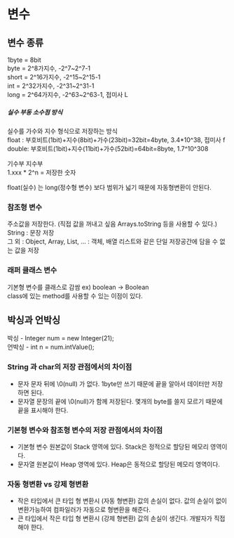 # 변수
## 변수 종류
1byte = 8bit<br>
byte = 2^8가지수, -2^7~2^7-1<br>
short = 2^16가지수, -2^15~2^15-1<br>
int =  2^32가지수, -2^31~2^31-1<br>
long = 2^64가지수, -2^63~2^63-1, 접미사 L<br>
##### 실수 부동 소수점 방식
실수를 가수와 지수 형식으로 저장하는 방식<br>
float : 부호비트(1bit)+지수(8bit)+가수(23bit)=32bit=4byte, 3.4*10^38, 접미사 f<br>
double: 부호비트(1bit)+지수(11bit)+가수(52bit)=64bit=8byte,  1.7^10^308<br>

기수부      지수부<br>
1.xxx * 2^n = 저장한 숫자 

float(실수) 는 long(정수형 변수) 보다 범위가 넓기 때문에 자동형변환이 안된다.

### 참조형 변수
주소값을 저장한다. (직접 값을 꺼내고 싶음 Arrays.toString 등을 사용할 수 있다.)<br>
String : 문장 저장<br>
그 외 : Object, Array, List, ... : 객체, 배열 리스트와 같은 단일 저장공간에 담을 수 없는 값을 저장<br>
### 래퍼 클래스 변수
기본형 변수를 클래스로 감쌈 ex) boolean -> Boolean<br>
class에 있는 method를 사용할 수 있는 이점이 있다.

## 박싱과 언박싱
박싱 - Integer num = new Integer(21);<br>
언박싱 - int n = num.intValue();

### String 과 char의 저장 관점에서의 차이점
- 문자 
			문자 뒤에 \0(null) 가 없다.
			1byte만 쓰기 때문에 끝을 알아서 데이터만 저장하면 된다.
- 문자열
			문장의 끝에 \0(null)가 함께 저장된다.
			몇개의 byte를 쓸지 모르기 때문에 끝을 표시해야 한다.

### 기본형 변수와 참조형 변수의 저장 관점에서의 차이점
- 기본형 변수
			원본값이 Stack 영역에 있다.
			Stack은 정적으로 할당된 메모리 영역이다.
- 문자열
			원본값이 Heap 영역에 있다.
			Heap은 동적으로 할당된 메모리 영역이다.

### 자동 형변환 vs 강제 형변환
- 작은 타입에서 큰 타입 형 변환시 (자동 형변환)
		값의 손실이 없다.
		값의 손실이 없이 변환가능하여 컴파일러가 자동으로 형변환을 해준다.
- 큰 타입에서 작은 타입 형 변환시 (강제 형변환)
		값의 손실이 생긴다.
		개발자가 직접해야 한다.
